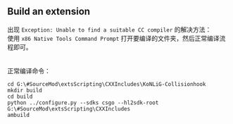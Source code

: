 ## Build an extension
出现 ```Exception: Unable to find a suitable CC compiler``` 的解决方法：  
使用 ```x86 Native Tools Command Prompt``` 打开要编译的文件夹，然后正常编译流程即可。  
　  
  
正常编译命令：
```
cd G:\#SourceMod\extsScripting\CXXIncludes\KoNLiG-Collisionhook
mkdir build
cd build
python ../configure.py --sdks csgo --hl2sdk-root G:\#SourceMod\extsScripting\CXXIncludes
ambuild
```
